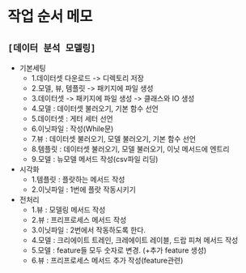 # 작업 순서 메모

## `[데이터 분석 모델링]`
* 기본세팅
    * 1.데이터셋 다운로드 -> 디렉토리 저장
    * 2.모델, 뷰, 템플릿 -> 패키지에 파일 생성
    * 3.데이터셋 -> 패키지에 파일 생성 -> 클래스와 IO 생성
    * 4.모델 : 데이터셋 불러오기, 기본 함수 선언
    * 5.데이터셋 : 게터 세터 선언
    * 6.이닛파일 : 작성(While문)
    * 7.뷰 : 데이터셋 불러오기, 모델 불러오기, 기본 함수 선언
    * 8.템플릿 : 데이터셋 불러오기, 모델 불러오기, 이닛 메서드에 엔트리
    * 9.모델 : 뉴모델 메서드 작성(csv파일 리딩)
* 시각화
    * 1.템플릿 : 플랏하는 메서드 작성
    * 2.이닛파일 : 1번에 플랏 작동시키기
* 전처리
    * 1.뷰 : 모델링 메서드 작성
    * 2.뷰 : 프리프로세스 메서드 작성
    * 3.이닛파일 : 2번에서 작동하도록 한다.
    * 4.모델 : 크리에이트 트레인, 크레에이트 레이블, 드랍 피쳐 메서드 작성
    * 5.모델 : feature들 모두 숫자로 변경. (+추가 feature 생성)
    * 6.뷰 : 프리프로세스 메서드 추가 작성(feature관련)<br><br>